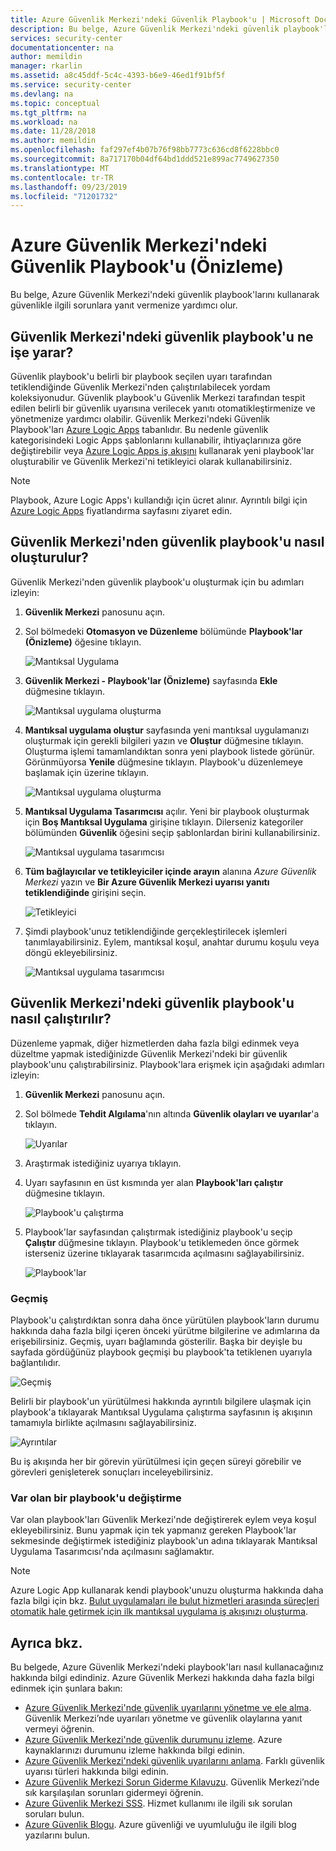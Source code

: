 ```yaml
---
title: Azure Güvenlik Merkezi'ndeki Güvenlik Playbook'u | Microsoft Docs
description: Bu belge, Azure Güvenlik Merkezi'ndeki güvenlik playbook'larını kullanarak güvenlik olaylarına verilen yanıtları otomatik hale getirmenize yardımcı olur.
services: security-center
documentationcenter: na
author: memildin
manager: rkarlin
ms.assetid: a8c45ddf-5c4c-4393-b6e9-46ed1f91bf5f
ms.service: security-center
ms.devlang: na
ms.topic: conceptual
ms.tgt_pltfrm: na
ms.workload: na
ms.date: 11/28/2018
ms.author: memildin
ms.openlocfilehash: faf297ef4b07b76f98bb7773c636cd8f6228bbc0
ms.sourcegitcommit: 8a717170b04df64bd1ddd521e899ac7749627350
ms.translationtype: MT
ms.contentlocale: tr-TR
ms.lasthandoff: 09/23/2019
ms.locfileid: "71201732"
---
```

# <a name="security-playbook-in-azure-security-center-preview"></a>Azure Güvenlik Merkezi'ndeki Güvenlik Playbook'u (Önizleme)
Bu belge, Azure Güvenlik Merkezi'ndeki güvenlik playbook'larını kullanarak güvenlikle ilgili sorunlara yanıt vermenize yardımcı olur.

## <a name="what-is-security-playbook-in-security-center"></a>Güvenlik Merkezi'ndeki güvenlik playbook'u ne işe yarar?
Güvenlik playbook'u belirli bir playbook seçilen uyarı tarafından tetiklendiğinde Güvenlik Merkezi'nden çalıştırılabilecek yordam koleksiyonudur. Güvenlik playbook'u Güvenlik Merkezi tarafından tespit edilen belirli bir güvenlik uyarısına verilecek yanıtı otomatikleştirmenize ve yönetmenize yardımcı olabilir. Güvenlik Merkezi'ndeki Güvenlik Playbook'ları [Azure Logic Apps](https://docs.microsoft.com/azure/logic-apps/logic-apps-what-are-logic-apps) tabanlıdır. Bu nedenle güvenlik kategorisindeki Logic Apps şablonlarını kullanabilir, ihtiyaçlarınıza göre değiştirebilir veya [Azure Logic Apps iş akışını](https://docs.microsoft.com/azure/logic-apps/logic-apps-create-a-logic-app) kullanarak yeni playbook'lar oluşturabilir ve Güvenlik Merkezi'ni tetikleyici olarak kullanabilirsiniz.

> [!NOTE]
> Playbook, Azure Logic Apps'ı kullandığı için ücret alınır. Ayrıntılı bilgi için [Azure Logic Apps](https://azure.microsoft.com/pricing/details/logic-apps/) fiyatlandırma sayfasını ziyaret edin.

## <a name="how-to-create-a-security-playbook-from-security-center"></a>Güvenlik Merkezi'nden güvenlik playbook'u nasıl oluşturulur?
Güvenlik Merkezi'nden güvenlik playbook'u oluşturmak için bu adımları izleyin:

1.  **Güvenlik Merkezi** panosunu açın.
2.  Sol bölmedeki **Otomasyon ve Düzenleme** bölümünde **Playbook'lar (Önizleme)** öğesine tıklayın.

    ![Mantıksal Uygulama](./media/security-center-playbooks/security-center-playbooks-fig17.png)

3. **Güvenlik Merkezi - Playbook'lar (Önizleme)** sayfasında **Ekle** düğmesine tıklayın.

    ![Mantıksal uygulama oluşturma](./media/security-center-playbooks/security-center-playbooks-fig2.png)

4. **Mantıksal uygulama oluştur** sayfasında yeni mantıksal uygulamanızı oluşturmak için gerekli bilgileri yazın ve **Oluştur** düğmesine tıklayın. Oluşturma işlemi tamamlandıktan sonra yeni playbook listede görünür. Görünmüyorsa **Yenile** düğmesine tıklayın. Playbook'u düzenlemeye başlamak için üzerine tıklayın.

    ![Mantıksal uygulama oluşturma](./media/security-center-playbooks/security-center-playbooks-fig3.png)

5. **Mantıksal Uygulama Tasarımcısı** açılır. Yeni bir playbook oluşturmak için **Boş Mantıksal Uygulama** girişine tıklayın. Dilerseniz kategoriler bölümünden **Güvenlik** öğesini seçip şablonlardan birini kullanabilirsiniz.

    ![Mantıksal uygulama tasarımcısı](./media/security-center-playbooks/security-center-playbooks-fig4.png)

6. **Tüm bağlayıcılar ve tetikleyiciler içinde arayın** alanına *Azure Güvenlik Merkezi* yazın ve **Bir Azure Güvenlik Merkezi uyarısı yanıtı tetiklendiğinde** girişini seçin.

    ![Tetikleyici](./media/security-center-playbooks/security-center-playbooks-fig12.png)

7. Şimdi playbook'unuz tetiklendiğinde gerçekleştirilecek işlemleri tanımlayabilirsiniz. Eylem, mantıksal koşul, anahtar durumu koşulu veya döngü ekleyebilirsiniz.

    ![Mantıksal uygulama tasarımcısı](./media/security-center-playbooks/security-center-playbooks-fig5.png)

## <a name="how-to-run-a-security-playbook-in-security-center"></a>Güvenlik Merkezi'ndeki güvenlik playbook'u nasıl çalıştırılır?

Düzenleme yapmak, diğer hizmetlerden daha fazla bilgi edinmek veya düzeltme yapmak istediğinizde Güvenlik Merkezi'ndeki bir güvenlik playbook'unu çalıştırabilirsiniz. Playbook'lara erişmek için aşağıdaki adımları izleyin:

1.  **Güvenlik Merkezi** panosunu açın.
2.  Sol bölmede **Tehdit Algılama**'nın altında **Güvenlik olayları ve uyarılar**'a tıklayın.

    ![Uyarılar](./media/security-center-playbooks/security-center-playbooks-fig6.png)

3.  Araştırmak istediğiniz uyarıya tıklayın.
4.  Uyarı sayfasının en üst kısmında yer alan **Playbook'ları çalıştır** düğmesine tıklayın.

    ![Playbook'u çalıştırma](./media/security-center-playbooks/security-center-playbooks-fig7.png)

5. Playbook'lar sayfasından çalıştırmak istediğiniz playbook'u seçip **Çalıştır** düğmesine tıklayın. Playbook'u tetiklemeden önce görmek isterseniz üzerine tıklayarak tasarımcıda açılmasını sağlayabilirsiniz.

    ![Playbook'lar](./media/security-center-playbooks/security-center-playbooks-fig13.png)

### <a name="history"></a>Geçmiş

Playbook'u çalıştırdıktan sonra daha önce yürütülen playbook'ların durumu hakkında daha fazla bilgi içeren önceki yürütme bilgilerine ve adımlarına da erişebilirsiniz. Geçmiş, uyarı bağlamında gösterilir. Başka bir deyişle bu sayfada gördüğünüz playbook geçmişi bu playbook'ta tetiklenen uyarıyla bağlantılıdır.

![Geçmiş](./media/security-center-playbooks/security-center-playbooks-fig16.png)

Belirli bir playbook'un yürütülmesi hakkında ayrıntılı bilgilere ulaşmak için playbook'a tıklayarak Mantıksal Uygulama çalıştırma sayfasının iş akışının tamamıyla birlikte açılmasını sağlayabilirsiniz.

![Ayrıntılar](./media/security-center-playbooks/security-center-playbooks-fig14.png)

Bu iş akışında her bir görevin yürütülmesi için geçen süreyi görebilir ve görevleri genişleterek sonuçları inceleyebilirsiniz.

### <a name="changing-an-existing-playbook"></a>Var olan bir playbook'u değiştirme

Var olan playbook'ları Güvenlik Merkezi'nde değiştirerek eylem veya koşul ekleyebilirsiniz. Bunu yapmak için tek yapmanız gereken Playbook'lar sekmesinde değiştirmek istediğiniz playbook'un adına tıklayarak Mantıksal Uygulama Tasarımcısı'nda açılmasını sağlamaktır.

> [!NOTE]
> Azure Logic App kullanarak kendi playbook'unuzu oluşturma hakkında daha fazla bilgi için bkz. [Bulut uygulamaları ile bulut hizmetleri arasında süreçleri otomatik hale getirmek için ilk mantıksal uygulama iş akışınızı oluşturma](https://docs.microsoft.com/azure/logic-apps/logic-apps-create-a-logic-app).


## <a name="see-also"></a>Ayrıca bkz.
Bu belgede, Azure Güvenlik Merkezi'ndeki playbook'ları nasıl kullanacağınız hakkında bilgi edindiniz. Azure Güvenlik Merkezi hakkında daha fazla bilgi edinmek için şunlara bakın:

* [Azure Güvenlik Merkezi'nde güvenlik uyarılarını yönetme ve ele alma](https://docs.microsoft.com/azure/security-center/security-center-managing-and-responding-alerts). Güvenlik Merkezi’nde uyarıları yönetme ve güvenlik olaylarına yanıt vermeyi öğrenin.
* [Azure Güvenlik Merkezi'nde güvenlik durumunu izleme](security-center-monitoring.md). Azure kaynaklarınızı durumunu izleme hakkında bilgi edinin.
* [Azure Güvenlik Merkezi'ndeki güvenlik uyarılarını anlama](https://docs.microsoft.com/azure/security-center/security-center-alerts-type). Farklı güvenlik uyarısı türleri hakkında bilgi edinin.
* [Azure Güvenlik Merkezi Sorun Giderme Kılavuzu](https://docs.microsoft.com/azure/security-center/security-center-troubleshooting-guide). Güvenlik Merkezi’nde sık karşılaşılan sorunları gidermeyi öğrenin.
* [Azure Güvenlik Merkezi SSS](security-center-faq.md). Hizmet kullanımı ile ilgili sık sorulan soruları bulun.
* [Azure Güvenlik Blogu](https://blogs.msdn.com/b/azuresecurity/). Azure güvenliği ve uyumluluğu ile ilgili blog yazılarını bulun.
